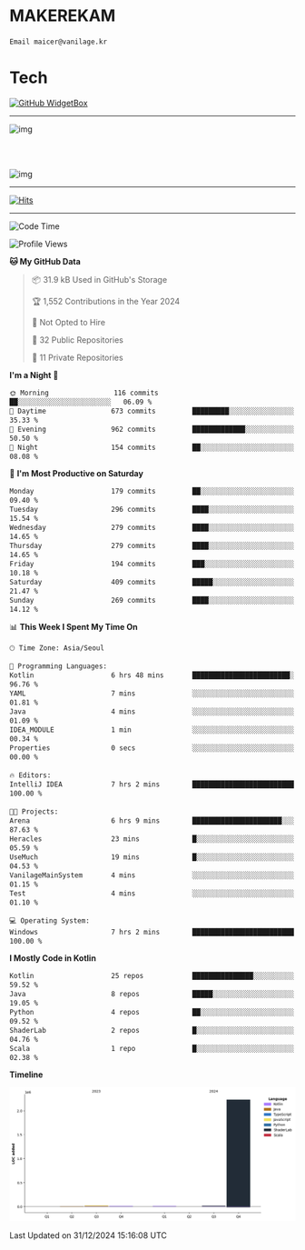# MAKEREKAM

`Email maicer@vanilage.kr`

# Tech

[![GitHub WidgetBox](https://github-widgetbox.vercel.app/api/skills?languages=python,js,ts,c,cpp,cs,java,kotlin,bash,md,html,css,xml,yaml,swift,powershell,json,R,SQL,php&tools=git,npm,gradle,nodejs,vercel,nginx&includeNames=true&theme=darkmode)](https://github.com/Jurredr/github-widgetbox)

---

![img](https://github-readme-stats.vercel.app/api/top-langs/?username=MAKEREKAM&layout=compact&theme=gruvbox)

<br>
<br>

![img](https://github-readme-stats.vercel.app/api/?username=MAKEREKAM&layout=compact&theme=gruvbox)

---

[![Hits](https://hits.seeyoufarm.com/api/count/incr/badge.svg?url=https%3A%2F%2Fgithub.com%2FMAKEREKAM&count_bg=%234A49D1&title_bg=%23555555&icon=&icon_color=%23E7E7E7&title=방문&edge_flat=false)](https://hits.seeyoufarm.com)

---

<!--START_SECTION:waka-->
![Code Time](http://img.shields.io/badge/Code%20Time-307%20hrs%2032%20mins-blue)

![Profile Views](http://img.shields.io/badge/Profile%20Views-1-blue)

**🐱 My GitHub Data** 

> 📦 31.9 kB Used in GitHub's Storage 
 > 
> 🏆 1,552 Contributions in the Year 2024
 > 
> 🚫 Not Opted to Hire
 > 
> 📜 32 Public Repositories 
 > 
> 🔑 11 Private Repositories 
 > 
**I'm a Night 🦉** 

```text
🌞 Morning                116 commits         ██░░░░░░░░░░░░░░░░░░░░░░░   06.09 % 
🌆 Daytime                673 commits         █████████░░░░░░░░░░░░░░░░   35.33 % 
🌃 Evening                962 commits         █████████████░░░░░░░░░░░░   50.50 % 
🌙 Night                  154 commits         ██░░░░░░░░░░░░░░░░░░░░░░░   08.08 % 
```
📅 **I'm Most Productive on Saturday** 

```text
Monday                   179 commits         ██░░░░░░░░░░░░░░░░░░░░░░░   09.40 % 
Tuesday                  296 commits         ████░░░░░░░░░░░░░░░░░░░░░   15.54 % 
Wednesday                279 commits         ████░░░░░░░░░░░░░░░░░░░░░   14.65 % 
Thursday                 279 commits         ████░░░░░░░░░░░░░░░░░░░░░   14.65 % 
Friday                   194 commits         ███░░░░░░░░░░░░░░░░░░░░░░   10.18 % 
Saturday                 409 commits         █████░░░░░░░░░░░░░░░░░░░░   21.47 % 
Sunday                   269 commits         ████░░░░░░░░░░░░░░░░░░░░░   14.12 % 
```


📊 **This Week I Spent My Time On** 

```text
🕑︎ Time Zone: Asia/Seoul

💬 Programming Languages: 
Kotlin                   6 hrs 48 mins       ████████████████████████░   96.76 % 
YAML                     7 mins              ░░░░░░░░░░░░░░░░░░░░░░░░░   01.81 % 
Java                     4 mins              ░░░░░░░░░░░░░░░░░░░░░░░░░   01.09 % 
IDEA_MODULE              1 min               ░░░░░░░░░░░░░░░░░░░░░░░░░   00.34 % 
Properties               0 secs              ░░░░░░░░░░░░░░░░░░░░░░░░░   00.00 % 

🔥 Editors: 
IntelliJ IDEA            7 hrs 2 mins        █████████████████████████   100.00 % 

🐱‍💻 Projects: 
Arena                    6 hrs 9 mins        ██████████████████████░░░   87.63 % 
Heracles                 23 mins             █░░░░░░░░░░░░░░░░░░░░░░░░   05.59 % 
UseMuch                  19 mins             █░░░░░░░░░░░░░░░░░░░░░░░░   04.53 % 
VanilageMainSystem       4 mins              ░░░░░░░░░░░░░░░░░░░░░░░░░   01.15 % 
Test                     4 mins              ░░░░░░░░░░░░░░░░░░░░░░░░░   01.10 % 

💻 Operating System: 
Windows                  7 hrs 2 mins        █████████████████████████   100.00 % 
```

**I Mostly Code in Kotlin** 

```text
Kotlin                   25 repos            ███████████████░░░░░░░░░░   59.52 % 
Java                     8 repos             █████░░░░░░░░░░░░░░░░░░░░   19.05 % 
Python                   4 repos             ██░░░░░░░░░░░░░░░░░░░░░░░   09.52 % 
ShaderLab                2 repos             █░░░░░░░░░░░░░░░░░░░░░░░░   04.76 % 
Scala                    1 repo              █░░░░░░░░░░░░░░░░░░░░░░░░   02.38 % 
```



**Timeline**

![Lines of Code chart](https://raw.githubusercontent.com/MAKEREKAM/MAKEREKAM/main/assets/bar_graph.png)


 Last Updated on 31/12/2024 15:16:08 UTC
<!--END_SECTION:waka-->
